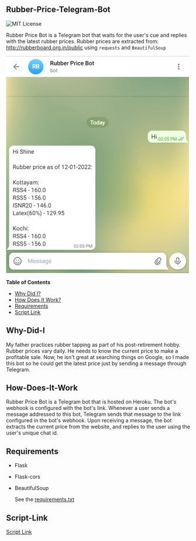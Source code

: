 ## Rubber-Price-Telegram-Bot

![MIT License](https://img.shields.io/github/license/shine-jayakumar/Covid19-Exploratory-Analysis-With-SQL)

Rubber Price Bot is a Telegram bot that waits for the user's cue and replies with the latest rubber prices. Rubber prices are extracted from: http://rubberboard.org.in/public using ``` requests ``` and ``` BeautifulSoup ```

![Bot Image](https://github.com/shine-jayakumar/Rubber-Price-Telegram-Bot/blob/master/bot_screenshot.PNG)

**Table of Contents**
- [Why Did I?](#Why-Did-I "Why Did I?")
- [How Does It Work?](#How-Does-It-Work "How Does It Work?")
- [Requirements](#Requirements "Requirements")
- [Script Link](#Script-Link "Script Link")

## Why-Did-I
My father practices rubber tapping as part of his post-retirement hobby. Rubber prices vary daily. He needs to know the current price to make a profitable sale. 
Now, he isn't great at searching things on Google, so I made this bot so he could get the latest price just by sending a message through Telegram.

## How-Does-It-Work
Rubber Price Bot is a Telegram bot that is hosted on Heroku. The bot's webhook is configured with the bot's link. Whenever a user sends a message addressed to this bot, Telegram sends that message to the link configured in the bot's webhook.
Upon receiving a message, the bot extracts the current price from the website, and replies to the user using the user's unique chat id.

## Requirements
- Flask
- Flask-cors
- BeautifulSoup
    
    See the [requirements.txt](https://github.com/shine-jayakumar/Rubber-Price-Telegram-Bot/blob/master/requirements.txt)

## Script-Link
[Script Link](https://github.com/shine-jayakumar/Rubber-Price-Telegram-Bot/blob/master/bot.py)

